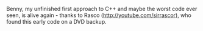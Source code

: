 Benny, my unfinished first approach to C++ and maybe the worst code ever seen, is alive again - thanks to Rasco (http://youtube.com/sirrascor), who found this early code on a DVD backup.